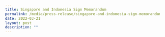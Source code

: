 ```yaml
---
title: Singapore and Indonesia Sign Memorandum
permalink: /media/press-release/singapore-and-indonesia-sign-memorandum-of-understanding
date: 2022-03-21
layout: post
description: ""
---
```

